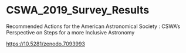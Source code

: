 # CSWA_2019_Survey_Results
Recommended Actions for the American Astronomical Society :  CSWA’s Perspective on Steps for a more Inclusive Astronomy

https://10.5281/zenodo.7093993
